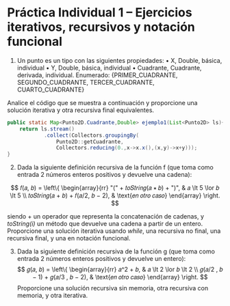 
# Práctica Individual 1 – Ejercicios iterativos, recursivos y notación funcional


1. Un punto es un tipo con las siguientes propiedades:
	• X, Double, básica, individual
	• Y, Double, básica, individual
	• Cuadrante, Cuadrante, derivada, individual. 
		Enumerado: {PRIMER_CUADRANTE, SEGUNDO_CUADRANTE, TERCER_CUADRANTE, CUARTO_CUADRANTE}

Analice el código que se muestra a continuación y proporcione una solución iterativa y otra recursiva
final equivalentes.

```java
public static Map<Punto2D.Cuadrante,Double> ejemplo1(List<Punto2D> ls){
	return ls.stream()
			.collect(Collectors.groupingBy(
				Punto2D::getCuadrante,
				Collectors.reducing(0.,x->x.x(),(x,y)->x+y)));
}
```

2. Dada la siguiente definición recursiva de la función f (que toma como entrada 2
números enteros positivos y devuelve una cadena):

$$
𝑓(𝑎, 𝑏) = 
\left\{
 \begin{array}{rr}
  "(" + 𝑡𝑜𝑆𝑡𝑟𝑖𝑛𝑔(𝑎 ∗ 𝑏) + ")", &  𝑎 \lt 5 \lor 𝑏 \lt 5 \\
   𝑡𝑜𝑆𝑡𝑟𝑖𝑛𝑔(𝑎 + 𝑏) + 𝑓(𝑎/2, 𝑏 − 2), & \text{𝑒𝑛 𝑜𝑡𝑟𝑜 𝑐𝑎𝑠𝑜}
 \end{array}
\right.
$$

siendo + un operador que representa la concatenación de cadenas, y _toString(i)_ un método
que devuelve una cadena a partir de un entero. 
Proporcione una solución iterativa usando _while_, una recursiva no final, una recursiva final, y una en notación funcional.

3. Dada la siguiente definición recursiva de la función g (que toma como entrada 2
números enteros positivos y devuelve un entero):
$$
𝑔(𝑎, 𝑏) = \left\{ \begin{array}{rr}
𝑎^2 + 𝑏, & 𝑎 \lt 2 \lor 𝑏 \lt 2 \\
𝑔(𝑎/2 , 𝑏 − 1) + 𝑔(𝑎/3 , 𝑏 − 2), & \text{𝑒𝑛 𝑜𝑡𝑟𝑜 𝑐𝑎𝑠𝑜}
\end{array}
\right.
$$
Proporcione una solución recursiva sin memoria, otra recursiva con memoria, y otra
iterativa.